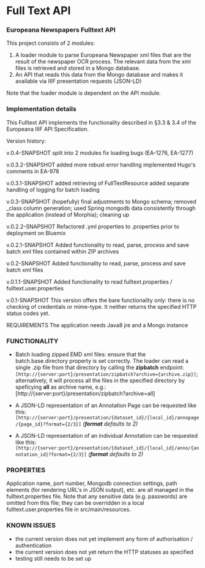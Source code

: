 # Full Text API
### Europeana Newspapers Fulltext API 

This project consists of 2 modules:

1. A loader module to parse Europeana Newspaper xml files that are the result of the newspaper OCR process. The relevant
 data from the xml files is retrieved and stored in a Mongo database.
2. An API that reads this data from the Mongo database and makes it available via IIIF presentation requests (JSON-LD)

Note that the loader module is dependent on the API module.


### Implementation details ###

This Fulltext API implements the functionality described in §3.3 & 3.4 of the Europeana IIIF API Specification.

Version history:

v.0.4-SNAPSHOT
split into 2 modules
fix loading bugs (EA-1276, EA-1277)

v.0.3.2-SNAPSHOT
added more robust error handling
implemented Hugo's comments in EA-978

v.0.3.1-SNAPSHOT
added retrieving of FullTextResource
added separate handling of logging for batch loading

v.0.3-SNAPSHOT
(hopefully) final adjustments to Mongo schema; removed _class column generation; used Spring mongodb 
data consistently through the application (instead of Morphia); cleaning up

v.0.2.2-SNAPSHOT
Refactored .yml properties to .properties prior to deployment on Bluemix

v.0.2.1-SNAPSHOT
Added functionality to read, parse, process and save batch xml files contained within ZIP archives

v.0.2-SNAPSHOT
Added functionality to read, parse, process and save batch xml files

v.0.1.1-SNAPSHOT
Added functionality to read fulltext.properties / fulltext.user.properties

v.0.1-SNAPSHOT
This version offers the bare functionality only: there is no checking of credentials or mime-type.
It neither returns the specified HTTP status codes yet.

REQUIREMENTS
The application needs Java8 jre and a Mongo instance

### FUNCTIONALITY
* Batch loading zipped EMD xml files: ensure that the batch.base.directory property is set correctly. 
The loader can read a single .zip file from that directory by calling the **zipbatch** endpoint: 
`[http://{server:port}/presentation/zipbatch?archive={archive.zip}]`; alternatively, it will process all the files in the
specified directory by speficying **all** as archive name, e.g.: [http://{server:port}/presentation/zipbatch?archive=all]

* A JSON-LD representation of an Annotation Page can be requested like this: 
`[http://{server:port}/presentation/{dataset_id}/{local_id}/annopage/{page_id}?format={2/3}]` _(**format** defaults to 2)_

* A JSON-LD representation of an individual Annotation can be requested like this: 
`[http://{server:port}/presentation/{dataset_id}/{local_id}/anno/{annotation_id}?format={2/3}]` _(**format** defaults to 2)_


### PROPERTIES
Application name, port number, Mongodb connection settings, path elements (for rendering URL's in JSON output), etc. are 
all managed in the fulltext.properties file.
Note that any sensitive data (e.g. passwords) are omitted from this file; they can be overridden in a local 
fulltext.user.properties file in src/main/resources.

### KNOWN ISSUES
* the current version does not yet implement any form of authorisation / authentication
* the current version does not yet return the HTTP statuses as specified
* testing still needs to be set up

